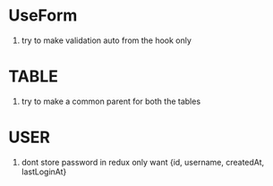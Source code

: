 # UseForm 
1. try to make validation auto from the hook only
# TABLE 
1. try to make a common parent for both the tables 

# USER
1. dont store password in redux only want {id, username, createdAt, lastLoginAt}


